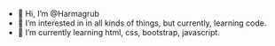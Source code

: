 - 👋 Hi, I’m @Harmagrub
- 👀 I’m interested in in all kinds of things, but currently, learning code.
- 🌱 I’m currently learning html, css, bootstrap, javascript. 


